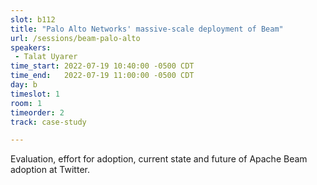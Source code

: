 ```yaml
---
slot: b112
title: "Palo Alto Networks' massive-scale deployment of Beam"
url: /sessions/beam-palo-alto
speakers:
 - Talat Uyarer
time_start: 2022-07-19 10:40:00 -0500 CDT
time_end:   2022-07-19 11:00:00 -0500 CDT
day: b
timeslot: 1
room: 1
timeorder: 2
track: case-study

---
```


Evaluation, effort for adoption, current state and future of Apache Beam adoption at Twitter.